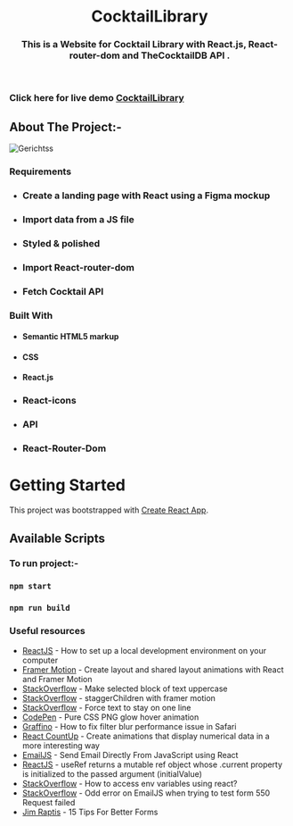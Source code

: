 <!-- PROJECT LOGO -->
<p align="center">

  <h1 align="center">CocktailLibrary</h1>

  <h3 align="center">
  This is a Website for Cocktail Library with React.js, React-router-dom and TheCocktailDB API .
  </h3>
 <br />
 

 ### Click here for live demo   <a href="https://siddharthchn.github.io/CocktailLibrary/" target="_blank">CocktailLibrary</a>

</p>

<!-- ABOUT THE PROJECT -->

## About The Project:-


![Gerichtss](https://github.com/Siddharthchn/Gericht-Restaurant-Website/assets/109435160/a069bfe6-8ec2-48e9-bffa-00279fd37595)




### Requirements

- ### Create a landing page with React using a Figma mockup
- ### Import data from a JS file
- ### Styled & polished
- ### Import React-router-dom
- ### Fetch Cocktail API
  

### Built With

- #### Semantic HTML5 markup
- #### CSS
- #### React.js
- ### React-icons
- ### API
- ### React-Router-Dom

<!-- GETTING STARTED -->

# Getting Started

This project was bootstrapped with [Create React App](https://github.com/facebook/create-react-app).

## Available Scripts

### To run project:-

### `npm start`

### `npm run build`


### Useful resources

- [ReactJS](https://reactjs.org/tutorial/tutorial.html) - How to set up a local development environment on your computer
- [Framer Motion](https://www.framer.com/docs/layout-animations/) - Create layout and shared layout animations with React and Framer Motion
- [StackOverflow](https://stackoverflow.com/questions/35184509/make-selected-block-of-text-uppercase) - Make selected block of text uppercase
- [StackOverflow](https://stackoverflow.com/questions/62007505/staggerchildren-with-framer-motion) - staggerChildren with framer motion
- [StackOverflow](https://stackoverflow.com/questions/37261988/force-text-to-stay-on-one-line) - Force text to stay on one line
- [CodePen](https://codepen.io/widhi_allan/pen/jOBewE) - Pure CSS PNG glow hover animation
- [Graffino](https://graffino.com/til/CjT2jrcLHP-how-to-fix-filter-blur-performance-issue-in-safari) - How to fix filter blur performance issue in Safari
- [React CountUp](https://github.com/glennreyes/react-countup) - Create animations that display numerical data in a more interesting way
- [EmailJS](https://www.emailjs.com/docs/examples/reactjs/) - Send Email Directly From JavaScript using React
- [ReactJS](https://it.reactjs.org/docs/hooks-reference.html#useref) - useRef returns a mutable ref object whose .current property is initialized to the passed argument (initialValue)
- [StackOverflow](https://stackoverflow.com/questions/71607893/how-to-access-env-variables-using-react) - How to access env variables using react?
- [StackOverflow](https://stackoverflow.com/questions/71357518/odd-error-on-emailjs-when-trying-to-test-form-550-request-failed) - Odd error on EmailJS when trying to test form 550 Request failed
- [Jim Raptis](https://medium.muz.li/15-tips-for-better-ui-forms-744febd107f9) - 15 Tips For Better Forms



